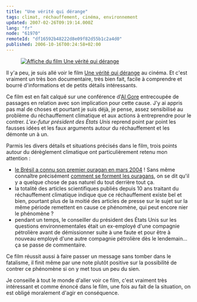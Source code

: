```yaml
---
title: "Une vérité qui dérange"
tags: climat, réchauffement, cinéma, environnement
updated: 2007-02-26T09:19:14.000Z
lang: "fr"
node: "61970"
remoteId: "df16592b48222d8e09f82d55b1c2a4d0"
published: 2006-10-16T00:24:58+02:00
---
```




<figure class="object-left"><a href="/images/affiche-du-film-une-verite-qui-derange.jpg"><img loading="lazy" src="/images/330x/affiche-du-film-une-verite-qui-derange.jpg" alt="Affiche du film Une vérité qui dérange">
</a></figure>


Il y'a
peu, je suis allé voir le film [Une vérité qui
dérange](http://www.criseclimatique.fr/) au cinéma. Et c'est vraiment un très
bon documentaire, très bien fait, facile à comprendre et bourré d'informations
et de petits détails intéressants.


Ce film est en fait calqué sur une conférence d'[Al
Gore](http://fr.wikipedia.org/wiki/Al_Gore) entrecoupée de passages en relation
avec son implication pour cette cause. J'y ai appris pas mal de choses et
pourtant je suis déjà, je pense, assez sensibilisé au problème du réchauffement
climatique et aux actions à entreprendre pour le contrer. *L'ex-futur président
des États Unis* reprend point par point les fausses idées et les faux arguments
autour du réchauffement et les démonte un à un.

Parmis les divers détails et situations précisés dans le film, trois points
autour du dérèglement climatique ont particulièrement retenu mon attention :

* [le Brésil a connu son premier ouragan en mars
  2004](http://fr.wikipedia.org/wiki/Cyclone_Catarina) ! Sans même connaître
  précisément [comment se forment les
  ouragans](http://fr.wikipedia.org/wiki/Cyclone#Les_cyclones_tropicaux), on se
  dit qu'il y a quelque chose de pas naturel du tout derrière tout ça.
* la totalité des articles scientifiques publiés depuis 10 ans traitant du
  réchauffement climatique indique que ce réchauffement existe bel et bien,
  pourtant plus de la moitié des articles de presse sur le sujet sur la même
  période remettent en cause ce phénomène, qui peut encore nier le phénomène ?
* pendant un temps, le conseiller du président des États Unis sur les questions
  environnementales était un ex-employé d'une compagnie pétrolière avant de
  démissionner suite à une faute et pour être à nouveau employé d'une autre
  compagnie pétrolière dès le lendemain… ça se passe de commentaire.


Ce film réussit aussi à faire passer un message sans tomber dans le
fatalisme, il finit même par une note plutôt positive sur la possibilité de
contrer ce phénomène si on y met tous un peu du sien.

Je conseille à tout le monde d'aller voir ce film, c'est vraiment très
intéressant et comme énoncé dans le film, une fois au fait de la situation, on
est obligé moralement d'agir en conséquence.
